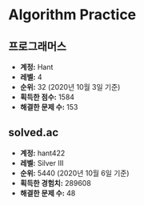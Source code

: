 # Algorithm Practice

## 프로그래머스

- **계정:** Hant
- **레벨:** 4
- **순위:** 32 (2020년 10월 3일 기준)
- **획득한 점수:** 1584
- **해결한 문제 수:** 153

## solved.ac

- **계정:** hant422
- **레벨:** Silver III
- **순위:** 5440 (2020년 10월 6일 기준)
- **획득한 경험치:** 289608
- **해결한 문제 수:** 48
